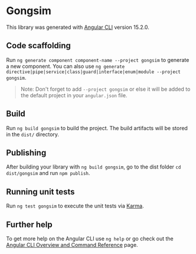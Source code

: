 # Gongsim

This library was generated with [Angular CLI](https://github.com/angular/angular-cli) version 15.2.0.

## Code scaffolding

Run `ng generate component component-name --project gongsim` to generate a new component. You can also use `ng generate directive|pipe|service|class|guard|interface|enum|module --project gongsim`.
> Note: Don't forget to add `--project gongsim` or else it will be added to the default project in your `angular.json` file. 

## Build

Run `ng build gongsim` to build the project. The build artifacts will be stored in the `dist/` directory.

## Publishing

After building your library with `ng build gongsim`, go to the dist folder `cd dist/gongsim` and run `npm publish`.

## Running unit tests

Run `ng test gongsim` to execute the unit tests via [Karma](https://karma-runner.github.io).

## Further help

To get more help on the Angular CLI use `ng help` or go check out the [Angular CLI Overview and Command Reference](https://angular.io/cli) page.
